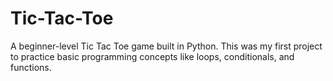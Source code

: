 # Tic-Tac-Toe
 A beginner-level Tic Tac Toe game built in Python. This was my first project to practice basic programming concepts like loops, conditionals, and functions.
